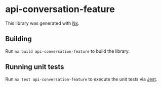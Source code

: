# api-conversation-feature

This library was generated with [Nx](https://nx.dev).

## Building

Run `nx build api-conversation-feature` to build the library.

## Running unit tests

Run `nx test api-conversation-feature` to execute the unit tests via [Jest](https://jestjs.io).
